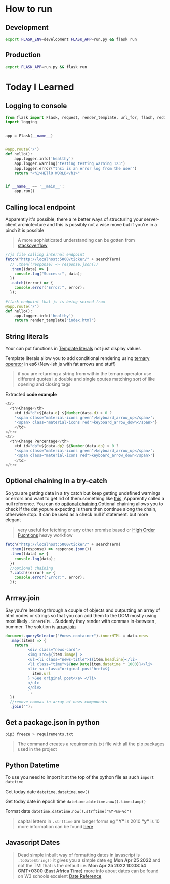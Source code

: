 # How to run

## Development

```bash
export FLASK_ENV=development FLASK_APP=run.py && flask run
```

## Production

```bash
export FLASK_APP=run.py && flask run
```

# Today I Learned

## Logging to console

```python
from flask import Flask, request, render_template, url_for, flash, redirect, request, session, jsonify
import logging


app = Flask(__name__)


@app.route('/')
def hello():
    app.logger.info('healthy')
    app.logger.warning("testing testing warning 123")
    app.logger.error("thsi is an error log from the user")
    return "<h1>HEllO WORLD</h1>"


if __name__ == '__main__':
    app.run()

```

## Calling local endpoint

Apparently it's possible, there a re better ways of structuring your server-client archiotecture and this is possibly not a wise move but if you're in a pinch it is possible

> A more sophisticated understanding can be gotten from [stackoverflow](https://stackoverflow.com/questions/48135786/how-to-make-a-get-request-on-another-endpoint-in-node)

```javascript
//js file calling internal endpoint
fetch("http://localhost:5000/ticker/" + searchTerm)
  // .then((response) => response.json())
  .then((data) => {
    console.log("Success:", data);
  })
  .catch((error) => {
    console.error("Error:", error);
  });
```

```python
#flask endpoint that js is being served from
@app.route('/')
def hello():
    app.logger.info('healthy')
    return render_template("index.html")


```

## String literals

Your can put functions in [Template literals](https://developer.mozilla.org/en-US/docs/Web/JavaScript/Reference/Template_literals) not just display values

Template literals allow you to add conditional rendering using [ternary operator](https://www.programiz.com/javascript/ternary-operator) in es6 (New-ish js with fat arrows and stuff)

> if you are returning a string from within the ternary operator use different quotes i.e double and single qoutes matching sort of like opening and closing tags

Extracted **code example**

```javascript
<tr>
  <th>Change</th>
    <td id="d">${data.d} ${Number(data.d) > 0 ?
    '<span class="material-icons green">keyboard_arrow_up</span>':
    '<span> class="material-icons red">keyboard_arrow_down</span>'}
    </td>
</tr>
<tr>
  <th>Change Percentage</th>
    <td id="dp">${data.dp} ${Number(data.dp) > 0 ?
    '<span class="material-icons green">keyboard_arrow_up</span>':
    '<span class="material-icons red">keyboard_arrow_down</span>'}
    </td>
</tr>

```

## Optional chaining in a try-catch

So you are getting data in a try catch but keep getting undefined warnings or errors and want to get rid of them.something like [this](https://stackoverflow.com/questions/70323749/typeerror-cannot-read-properties-of-undefined-reading-catch) ,Apparently called a null reference. You can do [optional chaining](https://developer.mozilla.org/en-US/docs/Web/JavaScript/Reference/Operators/Optional_chaining).Optional chaining allows you to check if the dat yopure expecting is there then continue along the chain, otherwise stop. It can be used as a check null if statement. but more elegant

> very useful for fetching or any other promise based or [High Order Fucntions](https://eloquentjavascript.net/05_higher_order.html) heavy workflow

```javascript
fetch("http://localhost:5000/ticker/" + searchTerm)
  .then((response) => response.json())
  .then((data) => {
    console.log(data);
  })
  //optional chaining
  ?.catch((error) => {
    console.error("Error:", error);
  });
```

## Arrray.join

Say you're iterating through a couple of objects and outputting an array of html nodes or strings so that you can add them to the DOM mostly using most likely `.innerHTML` . Suddenly they render with commas in-between , bummer. The solution is [array.join](https://developer.mozilla.org/en-US/docs/Web/JavaScript/Reference/Global_Objects/Array/join)

```javascript
document.querySelector("#news-container").innerHTML = data.news
  .map((item) => {
    return `
          <div class="news-card">
          <img src=${item.image} >
          <ul><li class="news-title">${item.headline}</li>
          <li class="time">${new Date(item.datetime * 1000)}</li>
          <li> <a class="original-post"href=${
            item.url
          } >See original post</a> </li>
          </ul>
          </div>
          `;
  })
  //remove commas in array of news components
  .join("");
```

## Get a package.json in python

```bash
pip3 freeze > requirements.txt
```

> The command creates a requirements.txt file with all the pip packages used in the project

## Python Datetime

To use you need to import it at the top of the python file as such `import datetime`

Get today date `datetime.datetime.now() `

Get today date in epoch time `datetime.datetime.now().timestamp()`

Format date `datetime.datetime.now().strftime("%Y-%m-%d")`

> capital letters in `.strftime` are longer forms eg **"Y"** is 2010 **"y"** is 10 more information can be found [here](https://www.journaldev.com/23365/python-string-to-datetime-strptime)

## Javascript Dates

> Dead simple inbuilt way of formatting dates in javascript is `.toDateString()` it gives you a simple date eg **Mon Apr 25 2022** and not the TMI that is the default i.e. **Mon Apr 25 2022 10:08:54 GMT+0300 (East Africa Time)** more info about dates can be found on W3 schools excelent [Date Reference](https://www.w3schools.com/jsref/jsref_obj_date.asp)
